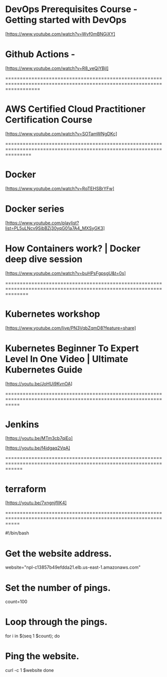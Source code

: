 
# DevOps Prerequisites Course - Getting started with DevOps

[https://www.youtube.com/watch?v=Wvf0mBNGjXY]

# Github Actions -  

[https://www.youtube.com/watch?v=R8_veQiYBjI]

========================================================================================================================

# AWS Certified Cloud Practitioner Certification Course

[https://www.youtube.com/watch?v=SOTamWNgDKc]

=====================================================================================================================

# Docker

[https://www.youtube.com/watch?v=RqTEHSBrYFw]

# Docker series

[https://www.youtube.com/playlist?list=PL5uLNcv9SibBZj30yqG01a7A4_MXSyGK3]

# How Containers work? | Docker deep dive session

[https://www.youtube.com/watch?v=buHPsFgpsgU&t=0s]


====================================================================================================================

# Kubernetes workshop

[https://www.youtube.com/live/PN3VqbZqmD8?feature=share]

# Kubernetes Beginner To Expert Level In One Video | Ultimate Kubernetes Guide 

[https://youtu.be/JoHUi9KvnOA]

=================================================================================================================

# Jenkins

[https://youtu.be/MTm3cb7qiEo]

[https://youtu.be/f4idgaq2VqA]

==================================================================================================================

# terraform

[https://youtu.be/7xngnjfIlK4]

=================================================================================================================



#!/bin/bash

# Get the website address.
website="npl-c13857b49efdda21.elb.us-east-1.amazonaws.com"

# Set the number of pings.
count=100

# Loop through the pings.
for i in $(seq 1 $count); do
  # Ping the website.
  curl -c 1 $website
done